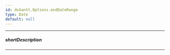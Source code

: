 ```yaml
---
id: dxGantt.Options.endDateRange
type: Date
default: null
---
```

---
##### shortDescription
<!-- Description goes here -->

---
<!-- Description goes here -->